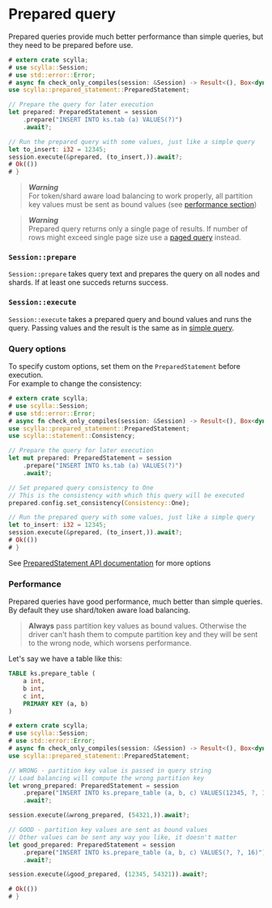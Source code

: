 # Prepared query

Prepared queries provide much better performance than simple queries, 
but they need to be prepared before use.

```rust
# extern crate scylla;
# use scylla::Session;
# use std::error::Error;
# async fn check_only_compiles(session: &Session) -> Result<(), Box<dyn Error>> {
use scylla::prepared_statement::PreparedStatement;

// Prepare the query for later execution
let prepared: PreparedStatement = session
    .prepare("INSERT INTO ks.tab (a) VALUES(?)")
    .await?;

// Run the prepared query with some values, just like a simple query
let to_insert: i32 = 12345;
session.execute(&prepared, (to_insert,)).await?;
# Ok(())
# }
```

> ***Warning***  
> For token/shard aware load balancing to work properly, all partition key values
> must be sent as bound values (see [performance section](#performance))

> ***Warning***  
> Prepared query returns only a single page of results.
> If number of rows might exceed single page size use a [paged query](paged.md) instead.

### `Session::prepare`
`Session::prepare` takes query text and prepares the query on all nodes and shards.
If at least one succeds returns success.

### `Session::execute`
`Session::execute` takes a prepared query and bound values and runs the query.
Passing values and the result is the same as in [simple query](simple.md).

### Query options
To specify custom options, set them on the `PreparedStatement` before execution.  
For example to change the consistency:

```rust
# extern crate scylla;
# use scylla::Session;
# use std::error::Error;
# async fn check_only_compiles(session: &Session) -> Result<(), Box<dyn Error>> {
use scylla::prepared_statement::PreparedStatement;
use scylla::statement::Consistency;

// Prepare the query for later execution
let mut prepared: PreparedStatement = session
    .prepare("INSERT INTO ks.tab (a) VALUES(?)")
    .await?;

// Set prepared query consistency to One
// This is the consistency with which this query will be executed
prepared.config.set_consistency(Consistency::One);

// Run the prepared query with some values, just like a simple query
let to_insert: i32 = 12345;
session.execute(&prepared, (to_insert,)).await?;
# Ok(())
# }
```

See [PreparedStatement API documentation](https://docs.rs/scylla/0.1.0/scylla/statement/prepared_statement/struct.PreparedStatement.html) 
for more options

### Performance
Prepared queries have good performance, much better than simple queries.  
By default they use shard/token aware load balancing.

> **Always** pass partition key values as bound values. 
> Otherwise the driver can't hash them to compute partition key 
> and they will be sent to the wrong node, which worsens performance.

Let's say we have a table like this:
```sql
TABLE ks.prepare_table (
    a int,
    b int,
    c int,
    PRIMARY KEY (a, b)
)
```

```rust
# extern crate scylla;
# use scylla::Session;
# use std::error::Error;
# async fn check_only_compiles(session: &Session) -> Result<(), Box<dyn Error>> {
use scylla::prepared_statement::PreparedStatement;

// WRONG - partition key value is passed in query string
// Load balancing will compute the wrong partition key
let wrong_prepared: PreparedStatement = session
    .prepare("INSERT INTO ks.prepare_table (a, b, c) VALUES(12345, ?, 16)")
    .await?;

session.execute(&wrong_prepared, (54321,)).await?;

// GOOD - partition key values are sent as bound values
// Other values can be sent any way you like, it doesn't matter
let good_prepared: PreparedStatement = session
    .prepare("INSERT INTO ks.prepare_table (a, b, c) VALUES(?, ?, 16)")
    .await?;

session.execute(&good_prepared, (12345, 54321)).await?;

# Ok(())
# }
```
